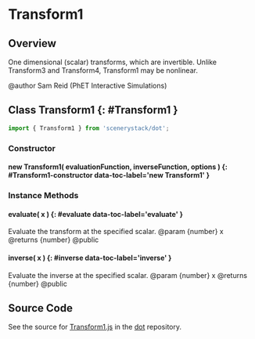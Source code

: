 # Transform1

## Overview

One dimensional (scalar) transforms, which are invertible. Unlike Transform3 and Transform4, Transform1
may be nonlinear.

@author Sam Reid (PhET Interactive Simulations)

## Class Transform1 {: #Transform1 }


```js
import { Transform1 } from 'scenerystack/dot';
```
### Constructor

#### new Transform1( evaluationFunction, inverseFunction, options ) {: #Transform1-constructor data-toc-label='new Transform1' }

### Instance Methods

#### evaluate( x ) {: #evaluate data-toc-label='evaluate' }

Evaluate the transform at the specified scalar.
@param {number} x
@returns {number}
@public

#### inverse( x ) {: #inverse data-toc-label='inverse' }

Evaluate the inverse at the specified scalar.
@param {number} x
@returns {number}
@public



## Source Code

See the source for [Transform1.js](https://github.com/phetsims/dot/blob/main/js/Transform1.js) in the [dot](https://github.com/phetsims/dot) repository.
